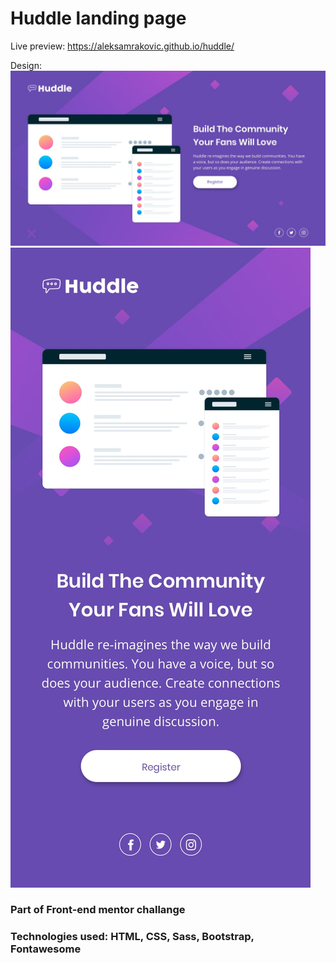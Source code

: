 
# Huddle landing page

Live preview: https://aleksamrakovic.github.io/huddle/

Design: ![desktop-design.jpg](https://github.com/aleksamrakovic/huddle/blob/master/images/desktop-design.jpg)
![mobile-design.jpg](https://github.com/aleksamrakovic/huddle/blob/master/images/mobile-design.jpg)

### Part of Front-end mentor challange

### Technologies used: HTML, CSS, Sass, Bootstrap, Fontawesome
